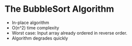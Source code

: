# The BubbleSort Algorithm

- In-place algorithm
- O(n^2) time complexity
- Worst case: Input array already ordered in reverse order.
- Algorithm degrades quickly
